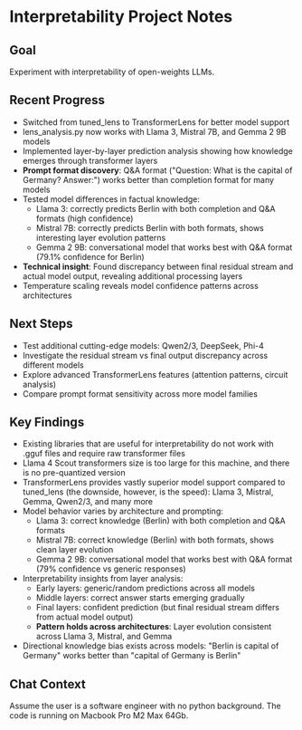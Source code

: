 # Interpretability Project Notes

## Goal
Experiment with interpretability of open-weights LLMs.

## Recent Progress
- Switched from tuned_lens to TransformerLens for better model support
- lens_analysis.py now works with Llama 3, Mistral 7B, and Gemma 2 9B models
- Implemented layer-by-layer prediction analysis showing how knowledge emerges through transformer layers
- **Prompt format discovery**: Q&A format ("Question: What is the capital of Germany? Answer:") works better than completion format for many models
- Tested model differences in factual knowledge:
  - Llama 3: correctly predicts Berlin with both completion and Q&A formats (high confidence)
  - Mistral 7B: correctly predicts Berlin with both formats, shows interesting layer evolution patterns
  - Gemma 2 9B: conversational model that works best with Q&A format (79.1% confidence for Berlin)
- **Technical insight**: Found discrepancy between final residual stream and actual model output, revealing additional processing layers
- Temperature scaling reveals model confidence patterns across architectures

## Next Steps
- Test additional cutting-edge models: Qwen2/3, DeepSeek, Phi-4
- Investigate the residual stream vs final output discrepancy across different models
- Explore advanced TransformerLens features (attention patterns, circuit analysis)
- Compare prompt format sensitivity across more model families

## Key Findings
- Existing libraries that are useful for interpretability do not work with .gguf files and require raw transformer files
- Llama 4 Scout transformers size is too large for this machine, and there is no pre-quantized version
- TransformerLens provides vastly superior model support compared to tuned_lens (the downside, however, is the speed): Llama 3, Mistral, Gemma, Qwen2/3, and many more
- Model behavior varies by architecture and prompting:
  - Llama 3: correct knowledge (Berlin) with both completion and Q&A formats
  - Mistral 7B: correct knowledge (Berlin) with both formats, shows clean layer evolution
  - Gemma 2 9B: conversational model that works best with Q&A format (79% confidence vs generic responses)
- Interpretability insights from layer analysis:
  - Early layers: generic/random predictions across all models
  - Middle layers: correct answer starts emerging gradually
  - Final layers: confident prediction (but final residual stream differs from actual model output)
  - **Pattern holds across architectures**: Layer evolution consistent across Llama 3, Mistral, and Gemma
- Directional knowledge bias exists across models: "Berlin is capital of Germany" works better than "capital of Germany is Berlin"



## Chat Context
Assume the user is a software engineer with no python background.
The code is running on Macbook Pro M2 Max 64Gb.
